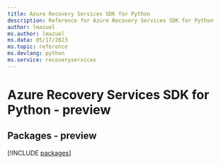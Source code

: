 ```yaml
---
title: Azure Recovery Services SDK for Python
description: Reference for Azure Recovery Services SDK for Python
author: lmazuel
ms.author: lmazuel
ms.data: 05/17/2023
ms.topic: reference
ms.devlang: python
ms.service: recoveryservices
---
```

# Azure Recovery Services SDK for Python - preview
## Packages - preview
[!INCLUDE [packages](recovery-services-index.md)]